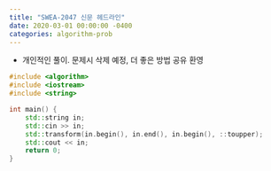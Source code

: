 ```yaml
---
title: "SWEA-2047 신문 헤드라인"
date: 2020-03-01 00:00:00 -0400
categories: algorithm-prob
---
```


* 개인적인 풀이. 문제시 삭제 예정, 더 좋은 방법 공유 환영

```cpp
#include <algorithm>
#include <iostream>
#include <string>

int main() {
	std::string in;
    std::cin >> in;
    std::transform(in.begin(), in.end(), in.begin(), ::toupper);
    std::cout << in;
    return 0;
}
```